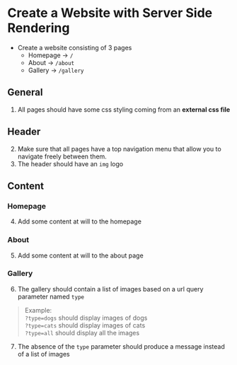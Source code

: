 # Create a Website with Server Side Rendering
* Create a website consisting of 3 pages
	* Homepage -> `/`
	* About -> `/about`
	* Gallery -> `/gallery`

## General

1. All pages should have some css styling coming from an **external css file**

## Header

2. Make sure that all pages have a top navigation menu that allow you to navigate freely between them.
3. The header should have an `img` logo

## Content 
### Homepage

4. Add some content at will to the homepage

### About

5. Add some content at will to the about page

### Gallery

6. The gallery should contain a list of images based on a url query parameter named `type`

> Example:<br>
> `?type=dogs` should display images of dogs<br>
> `?type=cats` should display images of cats<br>
> `?type=all` should display all the images<br>

7. The absence of the `type` parameter should produce a message instead of a list of images
